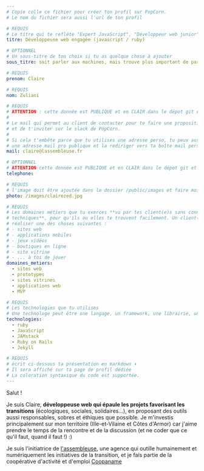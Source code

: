 ```yaml
---
# Copie colle ce fichier pour créer ton profil sur PopCorn.
# Le nom du fichier sera aussi l'url de ton profil

# REQUIS
# Le titre qui te refléte "Expert JavaScript", "Développeur web junior"
titre: Développeuse web engagée (javascript / ruby)

# OPTIONNEL
# Un sous-titre de ton choix si tu as quelque chose à ajouter
sous_titre: sait parler aux machines, mais trouve plus important de parler aux humains

# REQUIS
prenom: Claire

# REQUIS
nom: Zuliani

# REQUIS
# ATTENTION : cette donnée est PUBLIQUE et en CLAIR dans le dépot git et sur le site
#
# Le mail qui permet au client de contacter pour te faire une proposition de projet
# et de t'inviter sur le slack de PopCorn.
#
# Si cela t'embête parce que tu utilises une adresse perso, tu peux aussi te créer
# une adresse mail pro publique et la rediriger vers ta boîte mail perso
mail: claire@lassembleuse.fr

# OPTIONNEL
# ATTENTION cette donnée est PUBLIQUE et en CLAIR dans le dépot git et sur le site
telephone:

# REQUIS
# l'image doit être ajoutée dans le dossier /public/images et faire moins de 100ko ! Sa hauteur affichée sur le site sera de 300px, elle s'adaptera comme elle peut au responsive avec du css.
photo: /images/clairezed.jpg

# REQUIS
# Les domaines métiers que tu exerces **vu par tes client(e)s sans connaissances
# techniques**, pour qu'ils ou elles te trouvent facilement. Un client(e) veut par exemple
# réaliser une des choses suivantes :
# - sites web
# - applications mobiles
# - jeux vidéos
# - boutiques en ligne
# - site vitrine
# - ... à toi de jouer
domaines_metiers:
  - sites web
  - prototypes
  - sites vitrines
  - applications web
  - MVP

# REQUIS
# Les technologies que tu utilises
# Une technologe peut être une langage, un framework, une librairie, un CMS ...
technologies:
  - ruby
  - JavaScript
  - JAMstack
  - Ruby on Rails
  - Jekyll

# REQUIS
# écrit ci-dessous ta présentation en markdown ⬇️
# Il sera affiché sur ta page de profil dédiée
# La coloration syntaxique du code est supportée.
---
```


Salut ! 

Je suis Claire, **développeuse web qui épaule les projets favorisant les transitions** (écologiques, sociales, solidaires...), en proposant des outils aussi responsables, sobres et éthiques que possible. Je m'investis principalement sur mon territoire (Ille-et-Vilaine et Côtes d'Armor) car j'aime prendre le temps de la rencontre et de la discussion (et ne coder que ce qu'il faut, quand il faut !) :)

Je suis l'initiatrice de [l'assembleuse](https://www.lassembleuse.fr/), une agence qui outille humainement et numériquement les initiatives de la transition, et je fais partie de la coopérative d'activité et d'emploi [Coopaname](http://www.coopaname.coop/)
